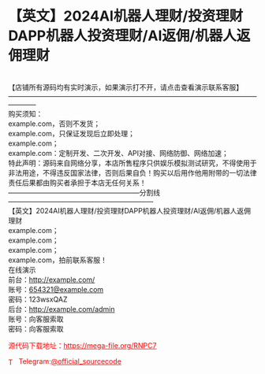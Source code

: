 # 【英文】2024AI机器人理财/投资理财DAPP机器人投资理财/AI返佣/机器人返佣理财

<br>【店铺所有源码均有实时演示，如果演示打不开，请点击查看演示联系客服】<br>————————————————————————————————————————<br>购买须知：<br>example.com，否则不发货；<br>example.com，只保证发现后立即处理；<br>example.com；<br>example.com：定制开发、二次开发、API对接、网络防御、网络加速；<br>特此声明：源码来自网络分享，本店所售程序只供娱乐模拟测试研究，不得使用于非法用途，不得违反国家法律，否则后果自负！购买以后用作他用附带的一切法律责任后果都由购买者承担于本店无任何关系！<br>———————————————————分割线—————————————————————<br>【英文】2024AI机器人理财/投资理财DAPP机器人投资理财/AI返佣/机器人返佣理财<br>example.com；<br>example.com；<br>example.com；<br>example.com，拍前联系客服！<br>在线演示<br>前台：http://example.com/<br>账号：654321@example.com<br>密码：123wsxQAZ<br>后台：http://example.com/admin<br>账号：向客服索取<br>密码：向客服索取<br>


<p style="color: red;">源代码下载地址：<a href="https://mega-file.org/RNPC7" style="color: red;">https://mega-file.org/RNPC7</a></p><p style="color: red;"><img src="https://cdn-icons-png.flaticon.com/512/2111/2111646.png" alt="Telegram Icon" style="width: 16px; vertical-align: middle; margin-right: 5px;">Telegram:<a href="https://t.me/official_sourcecode" style="color: red;">@official_sourcecode</a></p>